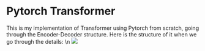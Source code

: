# Pytorch Transformer
This is my implementation of Transformer using Pytorch from scratch, going through the Encoder-Decoder structure.
Here is the structure of it when we go through the details: \n
![](https://lenngro.github.io/assets/images/2020-11-07-Attention-Is-All-You-Need/transformer-model-architecture.png)
